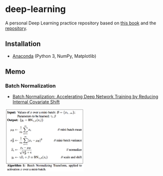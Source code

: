 # deep-learning

A personal Deep Learning practice repository based on [this book](https://www.oreilly.co.jp/books/9784873117584/) and the [repository](https://github.com/oreilly-japan/deep-learning-from-scratch).

## Installation

- [Anaconda](https://www.continuum.io/downloads) (Python 3, NumPy, Matplotlib)

## Memo

### Batch Normalization

* [Batch Normalization: Accelerating Deep Network Training by Reducing Internal Covariate Shift](http://jmlr.org/proceedings/papers/v37/ioffe15.pdf)
<img src="readme/img/batch-normalization.png" width="50%" alt="batch normalization">
